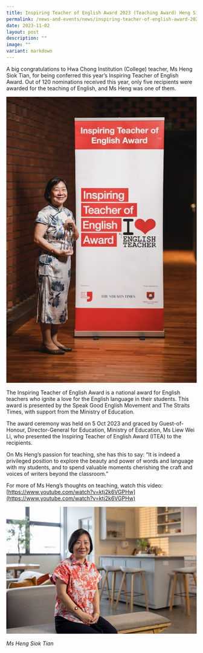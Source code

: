 ```yaml
---
title: Inspiring Teacher of English Award 2023 (Teaching Award) Heng Siok Tian
permalink: /news-and-events/news/inspiring-teacher-of-english-award-2023-heng-siok-tian/
date: 2023-11-02
layout: post
description: ""
image: ""
variant: markdown
---
```

A big congratulations to Hwa Chong Institution (College) teacher, Ms Heng Siok Tian, for being conferred this year’s Inspiring Teacher of English Award. Out of 120 nominations received this year, only five recipients were awarded for the teaching of English, and Ms Heng was one of them.

![](/images/News%20and%20Events/ITEA%202023%202%20Nov%202023/ITEA_2023_P1.jpg)

The Inspiring Teacher of English Award is a national award for English teachers who ignite a love for the English language in their students. This award is presented by the Speak Good English Movement and The Straits Times, with support from the Ministry of Education.

The award ceremony was held on 5 Oct 2023 and graced by Guest-of-Honour, Director-General for Education, Ministry of Education, Ms Liew Wei Li, who presented the Inspiring Teacher of English Award (ITEA) to the recipients. 

On Ms Heng’s passion for teaching, she has this to say: “It is indeed a privileged position to explore the beauty and power of words and language with my students, and to spend valuable moments cherishing the craft and voices of writers beyond the classroom.”

For more of Ms Heng’s thoughts on teaching, watch this video: [https://www.youtube.com/watch?v=ktj2k6VGPHw](https://www.youtube.com/watch?v=ktj2k6VGPHw)

![](/images/News%20and%20Events/ITEA%202023%202%20Nov%202023/ITEA_2023_P2.jpg)

_Ms Heng Siok Tian_
